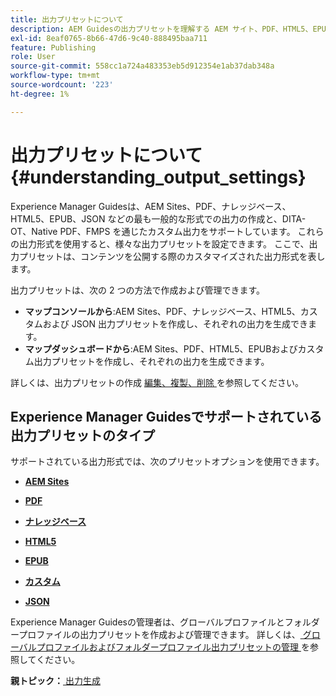 ```yaml
---
title: 出力プリセットについて
description: AEM Guidesの出力プリセットを理解する AEM サイト、PDF、HTML5、EPUB、カスタムおよび JSON 形式について、Web エディターおよびマップダッシュボードからの出力プリセットを作成する。
exl-id: 8eaf0765-8b66-47d6-9c40-888495baa711
feature: Publishing
role: User
source-git-commit: 558cc1a724a483353eb5d912354e1ab37dab348a
workflow-type: tm+mt
source-wordcount: '223'
ht-degree: 1%

---
```


# 出力プリセットについて {#understanding_output_settings}

Experience Manager Guidesは、AEM Sites、PDF、ナレッジベース、HTML5、EPUB、JSON などの最も一般的な形式での出力の作成と、DITA-OT、Native PDF、FMPS を通じたカスタム出力をサポートしています。 これらの出力形式を使用すると、様々な出力プリセットを設定できます。 ここで、出力プリセットは、コンテンツを公開する際のカスタマイズされた出力形式を表します。

出力プリセットは、次の 2 つの方法で作成および管理できます。

- **マップコンソールから**:AEM Sites、PDF、ナレッジベース、HTML5、カスタムおよび JSON 出力プリセットを作成し、それぞれの出力を生成できます。
- **マップダッシュボードから**:AEM Sites、PDF、HTML5、EPUBおよびカスタム出力プリセットを作成し、それぞれの出力を生成できます。

詳しくは、出力プリセットの作成 [ 編集、複製、削除 ](./generate-output-create-edit-preset.md) を参照してください。

## Experience Manager Guidesでサポートされている出力プリセットのタイプ

サポートされている出力形式では、次のプリセットオプションを使用できます。

- **[AEM Sites](generate-output-aem-site.md)**

- **[PDF](generate-output-pdf.md)**

- **[ナレッジベース](generate-output-knowledge-base.md)**

- **[HTML5](generate-output-html5.md)**

- **[EPUB](generate-output-epub.md)**

- **[カスタム](generate-output-custom.md)**

- **[JSON](generate-output-json.md)**

Experience Manager Guidesの管理者は、グローバルプロファイルとフォルダープロファイルの出力プリセットを作成および管理できます。 詳しくは、[ グローバルプロファイルおよびフォルダープロファイル出力プリセットの管理 ](./web-editor-manage-output-presets.md) を参照してください。

**親トピック：**&#x200B;[ 出力生成 ](generate-output.md)

